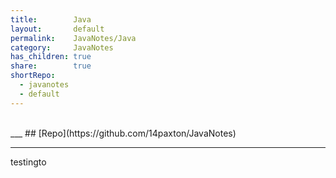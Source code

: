 ```yaml
---  
title:        Java              
layout:       default              
permalink:    JavaNotes/Java              
category:     JavaNotes              
has_children: true              
share:        true              
shortRepo:            
  - javanotes            
  - default              
---  
```

    
<br/>            
___            
## [Repo](https://github.com/14paxton/JavaNotes)            
    
***

testingto
